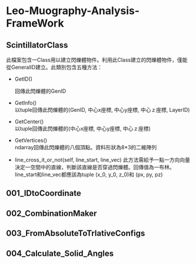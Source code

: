 # Leo-Muography-Analysis-FrameWork

## ScintillatorClass
此檔案包含一Class用以建立閃爍體物件。利用此Class建立的閃爍體物件，僅能從GeneralID建立。此類別包含五種方法：
- GetID()

  回傳此閃爍體的GenID
- GetInfo()         
  以tuple回傳此閃爍體的(GenID, 中心x座標, 中心y座標, 中心ｚ座標, LayerID)
- GetCenter()       
  以tuple回傳此閃爍體的(中心x座標, 中心y座標, 中心ｚ座標)
- GetVertices()     
  ndarray回傳此閃爍體的八個頂點。資料形狀為8*3的二維陣列

- line_cross_it_or_not(self, line_start, line_vec) 
  此方法需給予一點一方向向量決定一空間中的直線，判斷該直線是否穿過閃爍體。回傳值為一布林。line_start和line_vec都應該為tuple (x_0, y_0, z_0)和 (px, py, pz)





## 001_IDtoCoordinate





## 002_CombinationMaker




## 003_FromAbsoluteToTrlativeConfigs




## 004_Calculate_Solid_Angles
